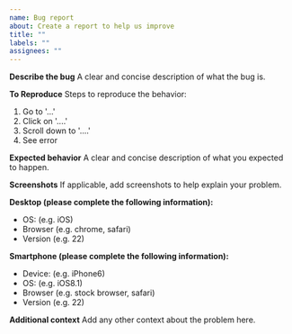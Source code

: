 ```yaml
---
name: Bug report
about: Create a report to help us improve
title: ""
labels: ""
assignees: ""
---
```


**Describe the bug**
A clear and concise description of what the bug is.

**To Reproduce**
Steps to reproduce the behavior:

1.  Go to '...'
2.  Click on '....'
3.  Scroll down to '....'
4.  See error

**Expected behavior**
A clear and concise description of what you expected to happen.

**Screenshots**
If applicable, add screenshots to help explain your problem.

**Desktop (please complete the following information):**

-   OS: (e.g. iOS)
-   Browser (e.g. chrome, safari)
-   Version (e.g. 22)

**Smartphone (please complete the following information):**

-   Device: (e.g. iPhone6)
-   OS: (e.g. iOS8.1)
-   Browser (e.g. stock browser, safari)
-   Version (e.g. 22)

**Additional context**
Add any other context about the problem here.
